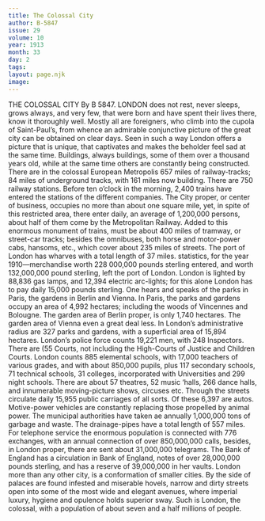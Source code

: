 ```yaml
---
title: The Colossal City
author: B-5847
issue: 29
volume: 10
year: 1913
month: 33
day: 2
tags:
layout: page.njk
image:
---
```

THE COLOSSAL CITY    By B 5847.    LONDON does not rest, never sleeps, grows always, and very few, that were born and have spent their lives there, know it thoroughly well. Mostly all are foreigners, who climb into the cupola of Saint-Paul’s, from whence an admirable conjunctive picture of the great city can be obtained on clear days. Seen in such a way London offers a picture that is unique, that captivates and makes the beholder feel sad at the same time. Buildings, always buildings, some of them over a thousand years old, while at the same time others are constantly being constructed.    There are in the colossal European Metropolis 657 miles of railway-tracks; 84 miles of underground tracks, with 161 miles now building. There are 750 railway stations. Before ten o’clock in the morning, 2,400 trains have entered the stations of the different companies.    The City proper, or center of business, occupies no more than about one square mile, yet, in spite of this restricted area, there enter daily, an average of 1,200,000 persons, about half of them come by the Metropolitan Railway.    Added to this enormous monument of trains, must be about 400 miles of tramway, or street-car tracks; besides the omnibuses, both horse and motor-power cabs, hansoms, etc., which cover about 235 miles of streets.    The port of London has wharves with a total length of 37 miles. statistics, for the year 1910—merchandise worth 228 000,000 pounds sterling entered, and worth 132,000,000 pound sterling, left the port of London.   London is lighted by 88,836 gas lamps, and 12,394 electric arc-lights; for this alone London has to pay daily 15,000 pounds sterling.    One hears and speaks of the parks in Paris, the gardens in Berlin and Vienna. In Paris, the parks and gardens occupy an area of 4,992 hectares; including the woods of Vincennes and Bolougne.    The garden area of Berlin proper, is only 1,740 hectares. The garden area of Vienna even a great deal less.    In London’s administrative radius are 327 parks and gardens, with a superficial area of 15,894 hectares. London’s police force counts 19,221 men, with 248 Inspectors. There are (55 Courts, not including the High-Courts of Justice and Children Courts.    London counts 885 elemental schools, with 17,000 teachers of various grades, and with about 850,000 pupils, plus 117 secondary schools, 71 technical schools, 31 colleges, incorporated with Universities and 299 night schools.    There are about 57 theatres, 52 music ‘halls, 266 dance halls, and innumerable moving-picture shows, circuses etc.    Through the streets circulate daily 15,955 public carriages of all sorts. Of these 6,397 are autos. Motive-power vehicles are constantly replacing those propelled by animal power.    The municipal authorities have taken ae annually 1,000,000 tons of garbage and waste. The drainage-pipes have a total length of 557 miles. For telephone service the enormous population is connected with 776 exchanges, with an annual connection of over 850,000,000 calls, besides, in London proper, there are sent about 31,000,000 telegrams.   The Bank of England has a circulation in Bank of England, notes of over 28,000,000 pounds sterling, and has a reserve of 39,000,000 in her vaults.   London more than any other city, is a conformation of smaller cities.   By the side of palaces are found infested and miserable hovels, narrow and dirty streets open into some of the most wide and elegant avenues, where imperial luxury, hygiene and opulence holds superior sway. Such is London, the colossal, with a population of about seven and a half millions of people. 


